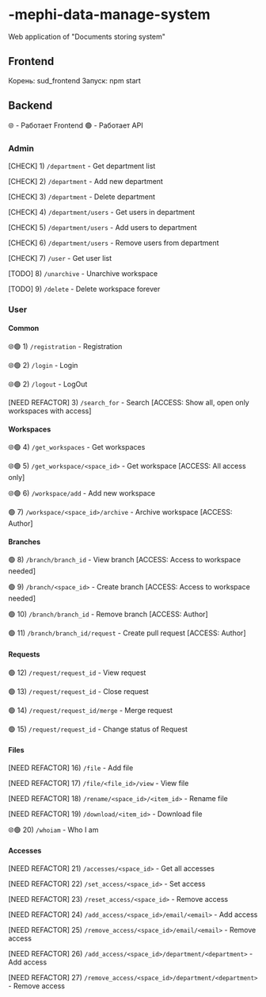 # -mephi-data-manage-system

Web application of "Documents storing system" <MEPhI course>

## Frontend

Корень: sud_frontend
Запуск: npm start

## Backend

🌐 - Работает Frontend
🟢 - Работает API

### Admin

[CHECK] 1) `/department` - Get department list

[CHECK] 2) `/department` - Add new department

[CHECK] 3) `/department` - Delete department

[CHECK] 4) `/department/users` - Get users in department

[CHECK] 5) `/department/users` - Add users to department

[CHECK] 6) `/department/users` - Remove users from department

[CHECK] 7) `/user` - Get user list

[TODO] 8) `/unarchive` - Unarchive workspace

[TODO] 9) `/delete` - Delete workspace forever

### User

#### Common

🌐🟢 1) `/registration` - Registration

🌐🟢 2) `/login` - Login

🌐🟢 2) `/logout` - LogOut

[NEED REFACTOR] 3) `/search_for` - Search [ACCESS: Show all, open only workspaces with access]

#### Workspaces

🌐🟢 4) `/get_workspaces` - Get workspaces

🌐🟢 5) `/get_workspace/<space_id>` - Get workspace [ACCESS: All access only]

🌐🟢 6) `/workspace/add` - Add new workspace

🟢 7) `/workspace/<space_id>/archive` - Archive workspace [ACCESS: Author]

#### Branches 

🟢 8) `/branch/branch_id` - View branch [ACCESS: Access to workspace needed]

🟢 9) `/branch/<space_id>` - Create branch [ACCESS: Access to workspace needed]

🟢 10) `/branch/branch_id` - Remove branch [ACCESS: Author]

🟢 11) `/branch/branch_id/request` - Create pull request [ACCESS: Author]

#### Requests

🟢 12) `/request/request_id` - View request

🟢 13) `/request/request_id` - Close request

🟢 14) `/request/request_id/merge` - Merge request

🟢 15) `/request/request_id` - Change status of Request

#### Files

[NEED REFACTOR] 16) `/file` - Add file

[NEED REFACTOR] 17) `/file/<file_id>/view` - View file

[NEED REFACTOR] 18) `/rename/<space_id>/<item_id>` - Rename file

[NEED REFACTOR] 19) `/download/<item_id>` - Download file

🌐🟢 20) `/whoiam` - Who I am

#### Accesses

[NEED REFACTOR] 21) `/accesses/<space_id>` - Get all accesses

[NEED REFACTOR] 22) `/set_access/<space_id>` - Set access

[NEED REFACTOR] 23) `/reset_access/<space_id>` - Remove access

[NEED REFACTOR] 24) `/add_access/<space_id>/email/<email>` - Add access

[NEED REFACTOR] 25) `/remove_access/<space_id>/email/<email>` - Remove access

[NEED REFACTOR] 26) `/add_access/<space_id>/department/<department>` - Add access

[NEED REFACTOR] 27) `/remove_access/<space_id>/department/<department>` - Remove access

